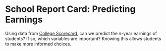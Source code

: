 # School Report Card: Predicting Earnings

Using data from [College Scorecard](https://collegescorecard.ed.gov/data/), can we predict the $n$-year earnings of students? If so, which variables are important? Knowing this allows students to make more informed choices.
